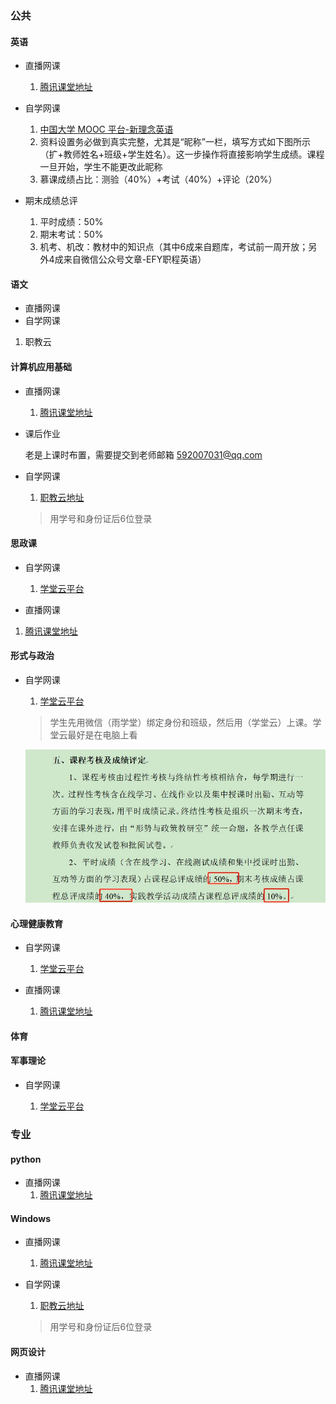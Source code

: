 

### 公共

#### 英语

* 直播网课 

  1. [腾讯课堂地址](https://ke.qq.com/webcourse/index.html#cid=2783800&amp;term_id=102893233&amp;taid=35026688&amp;lite=1&amp;vid=5285890808393756431)

  

* 自学网课

  1. [中国大学 MOOC 平台-新理念英语](www.icourse163.org) 
  2. 资料设置务必做到真实完整，尤其是“昵称”一栏，填写方式如下图所示（扩+教师姓名+班级+学生姓名）。这一步操作将直接影响学生成绩。课程一旦开始，学生不能更改此昵称
  3. 慕课成绩占比：测验（40%）+考试（40%）+评论（20%）

  

* 期末成绩总评

  1. 平时成绩：50%
  2. 期末考试：50%
  3. 机考、机改：教材中的知识点（其中6成来自题库，考试前一周开放；另外4成来自微信公众号文章-EFY职程英语）



#### 语文

* 直播网课
* 自学网课
 1. 职教云



#### 计算机应用基础

* 直播网课

  1. [腾讯课堂地址](https://ke.qq.com/webcourse/index.html#cid=2789611&term_id=102899048&lite=1&from=800021724)
  
* 课后作业

    老是上课时布置，需要提交到老师邮箱 592007031@qq.com
    
* 自学网课

  1. [职教云地址](https://zjy2.icve.com.cn/student/studio/studio.html)
  
  > 用学号和身份证后6位登录
    
#### 思政课
* 自学网课

  1. [学堂云平台](https://sziit.yuketang.cn/pro/portal/home/)

* 直播网课
 1. [腾讯课堂地址](https://ke.qq.com/webcourse/index.html#cid=2887382&term_id=102998899&lite=1&from=800021724)
  

#### 形式与政治

* 自学网课

  1. [学堂云平台](https://sziit.yuketang.cn/pro/portal/home/)

  > 学生先用微信（雨学堂）绑定身份和班级，然后用（学堂云）上课。学堂云最好是在电脑上看

  ![形式与政治图](https://github.com/sstonehy/course-materials/blob/main/image_2020_1/XI09V@%5DHV(@_9P)9%5DX~DNVF.jpg?raw=true)



#### 心理健康教育

* 自学网课

  1. [学堂云平台](https://sziit.yuketang.cn/pro/portal/home/)

* 直播网课

  1. [腾讯课堂地址](https://ke.qq.com/webcourse/index.html#cid=2815023&term_id=102925318&lite=1&from=800021724)
    

#### 体育


#### 军事理论

* 自学网课

  1. [学堂云平台](https://sziit.yuketang.cn/pro/portal/home/)


### 专业

#### python

* 直播网课
  1. [腾讯课堂地址](https://ke.qq.com/webcourse/index.html#cid=2851805&term_id=102962748&lite=1&from=800021724)



#### Windows

* 直播网课
  1. [腾讯课堂地址](https://ke.qq.com/webcourse/index.html#cid=2842634&term_id=102953576&lite=1&from=800021724)

* 自学网课

  1. [职教云地址](https://zjy2.icve.com.cn/student/studio/studio.html)
  
  > 用学号和身份证后6位登录


#### 网页设计

* 直播网课
  1. [腾讯课堂地址](https://ke.qq.com/webcourse/index.html#cid=2787073&term_id=102896508&lite=1&from=800021724)

